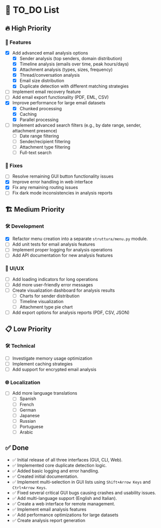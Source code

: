 # 📝 TO_DO List

## 🔥 High Priority

### 🚀 Features

- [x] Add advanced email analysis options
  - [x] Sender analysis (top senders, domain distribution)
  - [x] Timeline analysis (emails over time, peak hours/days)
  - [x] Attachment analysis (types, sizes, frequency)
  - [x] Thread/conversation analysis
  - [x] Email size distribution
  - [x] Duplicate detection with different matching strategies
- [ ] Implement email recovery feature
- [ ] Add email export functionality (PDF, EML, CSV)
- [x] Improve performance for large email datasets
  - [x] Chunked processing
  - [x] Caching
  - [x] Parallel processing
- [ ] Implement advanced search filters (e.g., by date range, sender, attachment presence)
  - [ ] Date range filtering
  - [ ] Sender/recipient filtering
  - [ ] Attachment type filtering
  - [ ] Full-text search

### 🐛 Fixes

- [ ] Resolve remaining GUI button functionality issues
- [x] Improve error handling in web interface
- [x] Fix any remaining routing issues
- [ ] Fix dark mode inconsistencies in analysis reports

## 🏗️ Medium Priority

### 🛠️ Development

- [x] Refactor menu creation into a separate `struttura/menu.py` module.
- [ ] Add unit tests for email analysis features
- [ ] Implement proper logging for analysis operations
- [ ] Add API documentation for new analysis features

### 🎨 UI/UX

- [ ] Add loading indicators for long operations
- [ ] Add more user-friendly error messages
- [ ] Create visualization dashboard for analysis results
  - [ ] Charts for sender distribution
  - [ ] Timeline visualization
  - [ ] Attachment type pie chart
- [ ] Add export options for analysis reports (PDF, CSV, JSON)

## 📋 Low Priority

### 🛠️ Technical

- [ ] Investigate memory usage optimization
- [ ] Implement caching strategies
- [ ] Add support for encrypted email analysis

### 🌐 Localization

- [ ] Add more language translations
  - [ ] Spanish
  - [ ] French
  - [ ] German
  - [ ] Japanese
  - [ ] Russian
  - [ ] Portuguese
  - [ ] Arabic

## ✅ Done
- ✅ Initial release of all three interfaces (GUI, CLI, Web).
- ✅ Implemented core duplicate detection logic.
- ✅ Added basic logging and error handling.
- ✅ Created initial documentation.
- ✅ Implement multi-selection in GUI lists using `Shift+Arrow Keys` and `Ctrl+Arrow Keys`.
- ✅ Fixed several critical GUI bugs causing crashes and usability issues.
- ✅ Add multi-language support (English and Italian).
- ✅ Create a web interface for remote management.
- ✅ Implement email analysis features
- ✅ Add performance optimizations for large datasets
- ✅ Create analysis report generation
